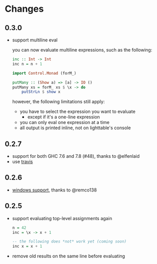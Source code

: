 # Changes

## 0.3.0

* support multiline eval

    you can now evaluate multiline expressions, such as the following:

    ```haskell
    inc :: Int -> Int
    inc n = n + 1

    import Control.Monad (forM_)

    putMany :: (Show a) => [a] -> IO ()
    putMany xs = forM_ xs $ \x -> do
        putStrLn $ show x
    ```

    however, the following limitations still apply:

    * you have to select the expression you want to evaluate
        - except if it's a one-line expression
    * you can only eval one expression at a time
    * all output is printed inline, not on lighttable's console

## 0.2.7

* support for both GHC 7.6 and 7.8 (#48), thanks to @elfenlaid
* use [travis](http://travis-ci.org/psylinse/light-haskell)

## 0.2.6

* [windows support](https://github.com/jetaggart/light-haskell/pull/41),
    thanks to @remco138

## 0.2.5

* support evaluating top-level assignments again

    ```haskell
    n = 42
    inc = \x -> x + 1

    -- the following does *not* work yet (coming soon)
    inc x = x + 1
    ```
* remove old results on the same line before evaluating
